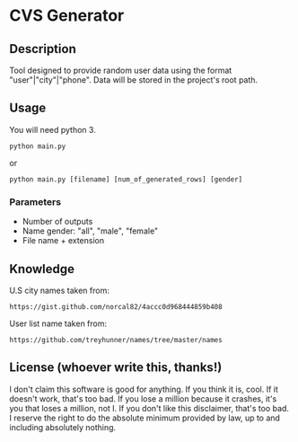 # CVS Generator

## Description

Tool designed to provide random user data using the format "user"|"city"|"phone".
Data will be stored in the project's root path.

## Usage

You will need python 3.
```
python main.py
```
or

```
python main.py [filename] [num_of_generated_rows] [gender]
```

### Parameters

- Number of outputs
- Name gender: "all", "male", "female"
- File name + extension

## Knowledge

U.S city names taken from:
```
https://gist.github.com/norcal82/4accc0d968444859b408
```

User list name taken from:
```
https://github.com/treyhunner/names/tree/master/names
```

## License (whoever write this, thanks!)

I don't claim this software is good for anything. If you think it is, cool. If it doesn't work, that's too bad.
If you lose a million because it crashes, it's you that loses a million, not I. If you don't like this disclaimer, that's too bad.
I reserve the right to do the absolute minimum provided by law, up to and including absolutely nothing.
